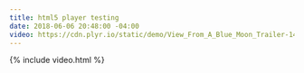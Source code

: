 ```yaml
---
title: html5 player testing
date: 2018-06-06 20:48:00 -04:00
video: https://cdn.plyr.io/static/demo/View_From_A_Blue_Moon_Trailer-1440p.mp4
---
```


{% include video.html %}
